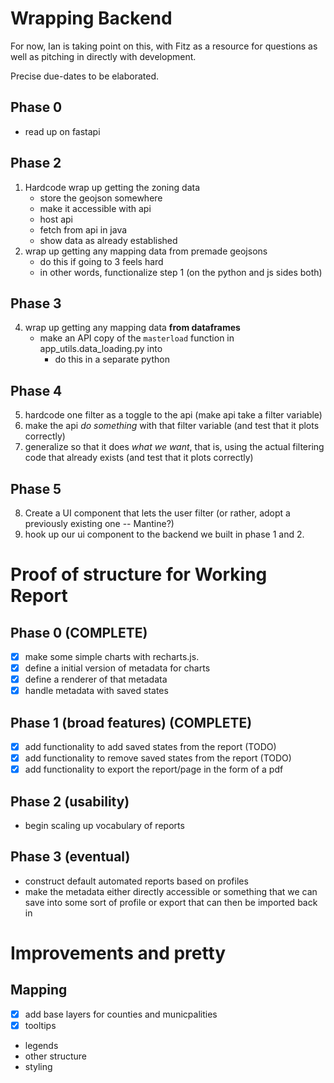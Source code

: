 # Wrapping Backend

For now, Ian is taking point on this, with Fitz as a resource for questions as well as pitching in directly with development.

Precise due-dates to be elaborated.

## Phase 0

- read up on fastapi

## Phase 2

1. Hardcode wrap up getting the zoning data
   - store the geojson somewhere
   - make it accessible with api
   - host api
   - fetch from api in java
   - show data as already established
2. wrap up getting any mapping data from premade geojsons
   - do this if going to 3 feels hard
   - in other words, functionalize step 1 (on the python and js sides both)

## Phase 3

4. wrap up getting any mapping data **from dataframes**
   - make an API copy of the `masterload` function in app_utils.data_loading.py into
     - do this in a separate python

## Phase 4

5. hardcode one filter as a toggle to the api (make api take a filter variable)
6. make the api _do something_ with that filter variable (and test that it plots correctly)
7. generalize so that it does _what we want_, that is, using the actual filtering code that already exists (and test that it plots correctly)

## Phase 5

8. Create a UI component that lets the user filter (or rather, adopt a previously existing one -- Mantine?)
9. hook up our ui component to the backend we built in phase 1 and 2.

# Proof of structure for Working Report

## Phase 0 (COMPLETE)

-[x] make some simple charts with recharts.js.
-[x] define a initial version of metadata for charts
-[x] define a renderer of that metadata
-[x] handle metadata with saved states

## Phase 1 (broad features) (COMPLETE)

-[x] add functionality to add saved states from the report (TODO)
-[x] add functionality to remove saved states from the report (TODO)
-[x] add functionality to export the report/page in the form of a pdf

## Phase 2 (usability)

- begin scaling up vocabulary of reports

## Phase 3 (eventual)

- construct default automated reports based on profiles
- make the metadata either directly accessible or something that we can save into some sort of profile or export that can then be imported back in

# Improvements and pretty

## Mapping

-[x] add base layers for counties and municpalities
-[x] tooltips
- legends
- other structure
- styling
